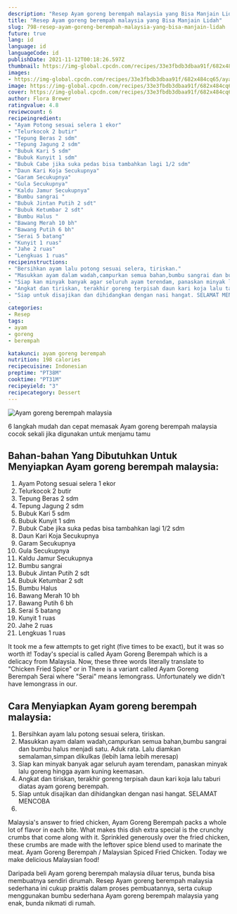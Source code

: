 ```yaml
---
description: "Resep Ayam goreng berempah malaysia yang Bisa Manjain Lidah"
title: "Resep Ayam goreng berempah malaysia yang Bisa Manjain Lidah"
slug: 798-resep-ayam-goreng-berempah-malaysia-yang-bisa-manjain-lidah
future: true
lang: id
language: id
languageCode: id
publishDate: 2021-11-12T00:18:26.597Z 
thumbnail: https://img-global.cpcdn.com/recipes/33e3fbdb3dbaa91f/682x484cq65/ayam-goreng-berempah-malaysia-foto-resep-utama.png
images:
- https://img-global.cpcdn.com/recipes/33e3fbdb3dbaa91f/682x484cq65/ayam-goreng-berempah-malaysia-foto-resep-utama.png
image: https://img-global.cpcdn.com/recipes/33e3fbdb3dbaa91f/682x484cq65/ayam-goreng-berempah-malaysia-foto-resep-utama.png
cover: https://img-global.cpcdn.com/recipes/33e3fbdb3dbaa91f/682x484cq65/ayam-goreng-berempah-malaysia-foto-resep-utama.png
author: Flora Brewer
ratingvalue: 4.8
reviewcount: 6
recipeingredient:
- "Ayam Potong sesuai selera 1 ekor"
- "Telurkocok 2 butir"
- "Tepung Beras 2 sdm"
- "Tepung Jagung 2 sdm"
- "Bubuk Kari 5 sdm"
- "Bubuk Kunyit 1 sdm"
- "Bubuk Cabe jika suka pedas bisa tambahkan lagi 1/2 sdm"
- "Daun Kari Koja Secukupnya"
- "Garam Secukupnya"
- "Gula Secukupnya"
- "Kaldu Jamur Secukupnya"
- "Bumbu sangrai "
- "Bubuk Jintan Putih 2 sdt"
- "Bubuk Ketumbar 2 sdt"
- "Bumbu Halus "
- "Bawang Merah 10 bh"
- "Bawang Putih 6 bh"
- "Serai 5 batang"
- "Kunyit 1 ruas"
- "Jahe 2 ruas"
- "Lengkuas 1 ruas"
recipeinstructions:
- "Bersihkan ayam lalu potong sesuai selera, tiriskan."
- "Masukkan ayam dalam wadah,campurkan semua bahan,bumbu sangrai dan bumbu halus menjadi satu. Aduk rata. Lalu diamkan semalaman,simpan dikulkas (lebih lama lebih meresap)"
- "Siap kan minyak banyak agar seluruh ayam terendam, panaskan minyak lalu goreng hingga ayam kuning keemasan."
- "Angkat dan tiriskan, terakhir goreng terpisah daun kari koja lalu taburi diatas ayam goreng berempah."
- "Siap untuk disajikan dan dihidangkan dengan nasi hangat. SELAMAT MENCOBA"
. 
categories:
- Resep
tags:
- ayam
- goreng
- berempah

katakunci: ayam goreng berempah 
nutrition: 198 calories
recipecuisine: Indonesian
preptime: "PT38M"
cooktime: "PT31M"
recipeyield: "3"
recipecategory: Dessert
---
```



![Ayam goreng berempah malaysia](https://img-global.cpcdn.com/recipes/33e3fbdb3dbaa91f/682x484cq65/ayam-goreng-berempah-malaysia-foto-resep-utama.png)

6 langkah mudah dan cepat memasak  Ayam goreng berempah malaysia cocok sekali jika digunakan untuk menjamu tamu

<!--inarticleads1-->

## Bahan-bahan Yang Dibutuhkan Untuk Menyiapkan Ayam goreng berempah malaysia:

1. Ayam Potong sesuai selera 1 ekor
1. Telurkocok 2 butir
1. Tepung Beras 2 sdm
1. Tepung Jagung 2 sdm
1. Bubuk Kari 5 sdm
1. Bubuk Kunyit 1 sdm
1. Bubuk Cabe jika suka pedas bisa tambahkan lagi 1/2 sdm
1. Daun Kari Koja Secukupnya
1. Garam Secukupnya
1. Gula Secukupnya
1. Kaldu Jamur Secukupnya
1. Bumbu sangrai 
1. Bubuk Jintan Putih 2 sdt
1. Bubuk Ketumbar 2 sdt
1. Bumbu Halus 
1. Bawang Merah 10 bh
1. Bawang Putih 6 bh
1. Serai 5 batang
1. Kunyit 1 ruas
1. Jahe 2 ruas
1. Lengkuas 1 ruas

It took me a few attempts to get right (five times to be exact), but it was so worth it! Today&#39;s special is called Ayam Goreng Berempah which is a delicacy from Malaysia. Now, these three words literally translate to &#34;Chicken Fried Spice&#34; or in There is a variant called Ayam Goreng Berempah Serai where &#34;Serai&#34; means lemongrass. Unfortunately we didn&#39;t have lemongrass in our. 

<!--inarticleads2-->

## Cara Menyiapkan Ayam goreng berempah malaysia:

1. Bersihkan ayam lalu potong sesuai selera, tiriskan.
1. Masukkan ayam dalam wadah,campurkan semua bahan,bumbu sangrai dan bumbu halus menjadi satu. Aduk rata. Lalu diamkan semalaman,simpan dikulkas (lebih lama lebih meresap)
1. Siap kan minyak banyak agar seluruh ayam terendam, panaskan minyak lalu goreng hingga ayam kuning keemasan.
1. Angkat dan tiriskan, terakhir goreng terpisah daun kari koja lalu taburi diatas ayam goreng berempah.
1. Siap untuk disajikan dan dihidangkan dengan nasi hangat. SELAMAT MENCOBA
1. 


Malaysia&#39;s answer to fried chicken, Ayam Goreng Berempah packs a whole lot of flavor in each bite. What makes this dish extra special is the crunchy crumbs that come along with it. Sprinkled generously over the fried chicken, these crumbs are made with the leftover spice blend used to marinate the meat. Ayam Goreng Berempah / Malaysian Spiced Fried Chicken. Today we make delicious Malaysian food! 

Daripada   beli  Ayam goreng berempah malaysia  diluar terus, bunda  bisa membuatnya sendiri dirumah. Resep  Ayam goreng berempah malaysia  sederhana ini cukup praktis dalam proses pembuatannya, serta cukup menggunakan bumbu sederhana  Ayam goreng berempah malaysia  yang enak, bunda nikmati di rumah.
